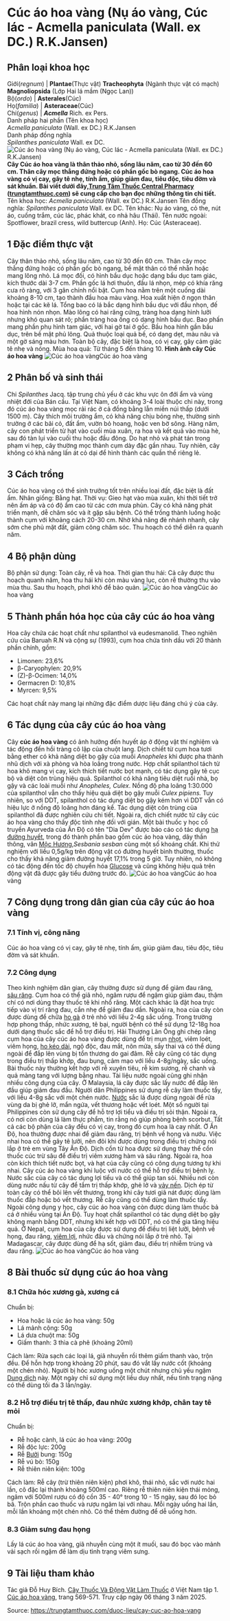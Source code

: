 # Cúc áo hoa vàng (Nụ áo vàng, Cúc lác - Acmella paniculata (Wall. ex DC.) R.K.Jansen)

Phân loại khoa học  
---  
Giới(_regnum_) |  **Plantae**(Thực vật) **Tracheophyta** (Ngành thực vật có mạch) **Magnoliopsida** (Lớp Hai lá mầm (Ngọc Lan))  
Bộ(_ordo_) | **Asterales**(Cúc)  
Họ(_familia_) | **Asteraceae**(Cúc)  
Chi(_genus_) | _**Acmella**_ Rich. ex Pers.  
Danh pháp hai phần (Tên khoa học)  
_Acmella paniculata_ (Wall. ex DC.) R.K.Jansen  
Danh pháp đồng nghĩa  
_Spilanthes paniculata_ Wall. ex DC.  
![Cúc áo hoa vàng \(Nụ áo vàng, Cúc lác - Acmella paniculata \(Wall. ex DC.\) R.K.Jansen\)](https://trungtamthuoc.com/images/others/cuc-ao-hoa-vang-1-2306.jpg)
**Cây Cúc áo hoa vàng là thân thảo nhỏ, sống lâu năm, cao từ 30 đến 60 cm. Thân cây mọc thẳng đứng hoặc có phần gốc bò ngang. Cúc áo hoa vàng có vị cay, gây tê nhẹ, tính ấm, giúp giảm đau, tiêu độc, tiêu đờm và sát khuẩn. Bài viết dưới đây,[Trung Tâm Thuốc Central Pharmacy](https://trungtamthuoc.com/ "Trung Tâm Thuốc Central Pharmacy") ([trungtamthuoc.com](https://trungtamthuoc.com/ "trungtamthuoc.com")) sẽ cung cấp cho bạn đọc những thông tin chi tiết.**
Tên khoa học: _Acmella paniculata_ (Wall. ex DC.) R.K.Jansen
Tên đồng nghĩa: _Spilanthes paniculata_ Wall. ex DC.
Tên khác: Nụ áo vàng, cỏ the, nút áo, cuống trắm, cúc lác, phác khát, co nhả hâu (Thái).
Tên nước ngoài: Spotflower, brazil cress, wild buttercup (Anh).
Họ: Cúc (Asteraceae).
##  1 Đặc điểm thực vật 
Cây thân thảo nhỏ, sống lâu năm, cao từ 30 đến 60 cm. Thân cây mọc thẳng đứng hoặc có phần gốc bò ngang, bề mặt thân có thể nhẵn hoặc mang lông nhỏ. Lá mọc đối, có hình bầu dục hoặc dạng bầu dục tam giác, kích thước dài 3-7 cm. Phần gốc lá hơi thuôn, đầu lá nhọn, mép có khía răng cưa rõ ràng, với 3 gân chính nổi bật.
Cụm hoa nằm trên một cuống dài khoảng 8-10 cm, tạo thành đầu hoa màu vàng. Hoa xuất hiện ở ngọn thân hoặc tại các kẽ lá. Tổng bao có lá bắc dạng hình bầu dục với đầu nhọn, đế hoa hình nón nhọn. Mào lông có hai răng cứng, tràng hoa dạng hình lưỡi nhưng khó quan sát rõ; phần tràng hoa ống có dạng hình bầu dục. Bao phấn mang phần phụ hình tam giác, với hai gờ tai ở gốc. Bầu hoa hình gần bầu dục, trên bề mặt phủ lông.
Quả thuộc loại quả bế, có dạng dẹt, màu nâu và một gờ sáng màu hơn. Toàn bộ cây, đặc biệt là hoa, có vị cay, gây cảm giác tê nhẹ và nóng.
Mùa hoa quả: Từ tháng 5 đến tháng 10.
**Hình ảnh cây Cúc áo hoa vàng**
![Cúc áo hoa vàng](https://trungtamthuoc.com/images/item/Cuc-ao-hoa-vang-2.jpg)Cúc áo hoa vàng
##  2 Phân bố và sinh thái
Chi _Spilanthes_ Jacq. tập trung chủ yếu ở các khu vực ôn đới ẩm và vùng nhiệt đới của Bán cầu. Tại Việt Nam, có khoảng 3-4 loài thuộc chi này, trong đó cúc áo hoa vàng mọc rải rác ở cả đồng bằng lẫn miền núi thấp (dưới 1500 m).
Cây thích môi trường ẩm, có khả năng chịu bóng nhẹ, thường sinh trưởng ở các bãi cỏ, đất ẩm, vườn bỏ hoang, hoặc ven bờ sông. Hàng năm, cây con phát triển từ hạt vào cuối mùa xuân, ra hoa và kết quả vào mùa hè, sau đó tàn lụi vào cuối thu hoặc đầu đông. Do hạt nhỏ và phát tán trong phạm vi hẹp, cây thường mọc thành cụm dày đặc gần nhau. Tuy nhiên, cây không có khả năng lấn át cỏ dại để hình thành các quần thể riêng lẻ.
##  3 Cách trồng
Cúc áo hoa vàng có thể sinh trưởng tốt trên nhiều loại đất, đặc biệt là đất ẩm.
Nhân giống: Bằng hạt.
Thời vụ: Gieo hạt vào mùa xuân, khi thời tiết trở nên ấm áp và có độ ẩm cao từ các cơn mưa phùn.
Cây có khả năng phát triển mạnh, dễ chăm sóc và ít gặp sâu bệnh. Có thể trồng thành luống hoặc thành cụm với khoảng cách 20-30 cm. Nhờ khả năng đẻ nhánh nhanh, cây sớm che phủ mặt đất, giảm công chăm sóc. Thu hoạch có thể diễn ra quanh năm.
##  4 Bộ phận dùng
Bộ phận sử dụng: Toàn cây, rễ và hoa.
Thời gian thu hái: Cả cây được thu hoạch quanh năm, hoa thu hái khi còn màu vàng lục, còn rễ thường thu vào mùa thu. Sau thu hoạch, phơi khô để bảo quản.
![Cúc áo hoa vàng](https://trungtamthuoc.com/images/item/Cuc-ao-hoa-vang-3.jpg)Cúc áo hoa vàng
##  5 Thành phần hóa học của cây cúc áo hoa vàng
Hoa cây chứa các hoạt chất như spilanthol và eudesmanolid.
Theo nghiên cứu của Baruah R.N và cộng sự (1993), cụm hoa chứa tinh dầu với 20 thành phần chính, gồm:
  * Limonen: 23,6%
  * β-Caryophylen: 20,9%
  * (Z)-β-Ocimen: 14,0%
  * Germacren D: 10,8%
  * Myrcen: 9,5%


Các hoạt chất này mang lại những đặc điểm dược liệu đáng chú ý của cây.
##  6 Tác dụng của cây cúc áo hoa vàng
Cây **cúc áo hoa vàng** có ảnh hưởng đến huyết áp ở động vật thí nghiệm và tác động đến hồi tràng cô lập của chuột lang.
Dịch chiết từ cụm hoa tươi bằng ether có khả năng diệt bọ gậy của muỗi _Anopheles_ khi được pha thành nhũ dịch với xà phòng và hòa loãng trong nước. Hợp chất spilanthol tách từ hoa khô mang vị cay, kích thích tiết nước bọt mạnh, có tác dụng gây tê cục bộ và diệt côn trùng hiệu quả. Spilanthol có khả năng tiêu diệt ruồi nhà, bọ gậy và các loài muỗi như _Anopheles, Culex_. Nồng độ pha loãng 1:30.000 của spilanthol vẫn cho thấy hiệu quả diệt bọ gậy muỗi _Culex pipiens._ Tuy nhiên, so với DDT, spilanthol có tác dụng diệt bọ gậy kém hơn vì DDT vẫn có hiệu lực ở nồng độ loãng hơn đáng kể. Tác dụng diệt côn trùng của spilanthol đã được nghiên cứu chi tiết. Ngoài ra, dịch chiết nước từ cây cúc áo hoa vàng cho thấy độc tính nhẹ đối với gián.
Một bài thuốc y học cổ truyền Ayurveda của Ấn Độ có tên "Dia Dev" được báo cáo có tác dụng [hạ đường huyết](https://trungtamthuoc.com/bai-viet/ha-glucose-mau "hạ đường huyết"), trong đó thành phần bao gồm cúc áo hoa vàng, dây thần thông, vân [Mộc Hương](https://trungtamthuoc.com/duoc-lieu/moc-huong-38 "Mộc Hương"),_Sesbania sesban_ cùng một số khoáng chất. Khi thử nghiệm với liều 0,5g/kg trên động vật có đường huyết bình thường, thuốc cho thấy khả năng giảm đường huyết 17,1% trong 5 giờ. Tuy nhiên, nó không có tác động đến tốc độ chuyển hóa [Glucose](https://trungtamthuoc.com/hoat-chat/glucose "Glucose") và cũng không hiệu quả trên động vật đã được gây tiểu đường trước đó.
![Cúc áo hoa vàng](https://trungtamthuoc.com/images/item/Cuc-ao-hoa-vang-4.jpg)Cúc áo hoa vàng
##  7 Công dụng trong dân gian của cây cúc áo hoa vàng
### 7.1 Tính vị, công năng
Cúc áo hoa vàng có vị cay, gây tê nhẹ, tính ấm, giúp giảm đau, tiêu độc, tiêu đờm và sát khuẩn.
### 7.2 Công dụng
Theo kinh nghiệm dân gian, cây thường được sử dụng để giảm đau răng, [sâu răng](https://trungtamthuoc.com/bai-viet/benh-sau-rang "sâu răng"). Cụm hoa có thể giã nhỏ, ngâm rượu để ngậm giúp giảm đau, thậm chí có nơi dùng thay thuốc tê khi nhổ răng. Một cách khác là đặt hoa trực tiếp vào vị trí răng đau, cắn nhẹ để giảm đau dần.
Ngoài ra, hoa của cây còn được dùng để chữa [ho gà](https://trungtamthuoc.com/bai-viet/ho-ga-o-tre-em "ho gà") ở trẻ nhỏ với liều 2-4g sắc uống. Trong trường hợp phong thấp, nhức xương, tê bại, người bệnh có thể sử dụng 12-18g hoa dưới dạng thuốc sắc để hỗ trợ điều trị.
Hải Thượng Lãn Ông ghi chép rằng cụm hoa của cây cúc áo hoa vàng được dùng để trị mụn [nhọt](https://trungtamthuoc.com/bai-viet/nhot "nhọt"), viêm loét, viêm họng, [ho kéo dài](https://trungtamthuoc.com/bai-viet/ho-keo-dai "ho kéo dài"), ngộ độc, đau mắt, nôn mửa, sẩy thai và có thể dùng ngoài để đắp lên vùng bị tổn thương do gai đâm. Rễ cây cũng có tác dụng trong điều trị thấp khớp, đau bụng, cảm mạo với liều 4-8g/ngày, sắc uống. Bài thuốc này thường kết hợp với rễ xuyên tiêu, rễ kim sương, rễ chanh và quả màng tang với lượng bằng nhau.
Tài liệu nước ngoài cũng ghi nhận nhiều công dụng của cây. Ở Malaysia, lá cây được sắc lấy nước để đắp lên đầu giúp giảm đau đầu. Người dân Philippines sử dụng rễ cây làm thuốc tẩy, với liều 4-8g sắc với một chén nước. [Nước](https://trungtamthuoc.com/hoat-chat/nuoc "Nước") sắc lá được dùng ngoài để rửa vùng da bị ghẻ lở, mẩn ngứa, vết thương hoặc vết loét. Một số người tại Philippines còn sử dụng cây để hỗ trợ lợi tiểu và điều trị sỏi thận. Ngoài ra, có nơi còn dùng lá làm thực phẩm, tin rằng nó giúp phòng bệnh scorbut.
Tất cả các bộ phận của cây đều có vị cay, trong đó cụm hoa là cay nhất. Ở Ấn Độ, hoa thường được nhai để giảm đau răng, trị bệnh về họng và nướu. Việc nhai hoa có thể gây tê lưỡi, nên đôi khi được dùng trong điều trị chứng nói lắp ở trẻ em vùng Tây Ấn Độ. Dịch cồn từ hoa được sử dụng thay thế cồn thuốc cúc trừ sâu để điều trị viêm xương hàm và sâu răng. Ngoài ra, hoa còn kích thích tiết nước bọt, và hạt của cây cũng có công dụng tương tự khi nhai.
Cây cúc áo hoa vàng khi luộc với nước có thể hỗ trợ điều trị bệnh lỵ. Nước sắc của cây có tác dụng lợi tiểu và có thể giúp tan sỏi. Nhiều nơi còn dùng nước nấu từ cây để tắm trị thấp khớp, ghẻ lở và [vảy nến](https://trungtamthuoc.com/bai-viet/benh-vay-nen "vảy nến"). Dịch ép từ toàn cây có thể bôi lên vết thương, trong khi cây tươi giã nát được dùng làm thuốc đắp hoặc bó vết thương. Rễ cây cũng có thể dùng làm thuốc tẩy.
Ngoài công dụng y học, cây cúc áo hoa vàng còn được dùng làm thuốc bả cá ở nhiều vùng tại Ấn Độ. Tuy hoạt chất spilanthol có tác dụng diệt bọ gậy không mạnh bằng DDT, nhưng khi kết hợp với DDT, nó có thể gia tăng hiệu quả.
Ở Nepal, cụm hoa của cây được sử dụng để điều trị liệt lưỡi, bệnh về họng, đau răng, [viêm lợi](https://trungtamthuoc.com/bai-viet/viem-loi-loet-hoai-tu-cap-tinh "viêm lợi"), nhức đầu và chứng nói lắp ở trẻ nhỏ. Tại Madagascar, cây được dùng để hạ sốt, giảm đau, điều trị nhiễm trùng và đau răng.
![Cúc áo hoa vàng](https://trungtamthuoc.com/images/item/Cuc-ao-hoa-vang-5.jpg)Cúc áo hoa vàng
##  8 Bài thuốc sử dụng cúc áo hoa vàng
### 8.1 Chữa hóc xương gà, xương cá
Chuẩn bị:
  * Hoa hoặc lá cúc áo hoa vàng: 50g
  * Lá mảnh cộng: 50g
  * Lá dưa chuột ma: 50g
  * Giấm thanh: 3 thìa cà phê (khoảng 20ml)


Cách làm:
Rửa sạch các loại lá, giã nhuyễn rồi thêm giấm thanh vào, trộn đều. Để hỗn hợp trong khoảng 20 phút, sau đó vắt lấy nước cốt (khoảng một chén nhỏ). Người bị hóc xương uống một chút nhưng chủ yếu ngậm [Dung dịch](https://trungtamthuoc.com/bai-viet/dung-dich-thuoc-la-gi-cong-thuc-va-ky-thuat-bao-che-dung-dich-thuoc "Dung dịch") này. Một ngày chỉ sử dụng một liều duy nhất, nếu tình trạng nặng có thể dùng tối đa 3 lần/ngày.
### 8.2 Hỗ trợ điều trị tê thấp, đau nhức xương khớp, chân tay tê mỏi
Chuẩn bị:
  * Rễ hoặc cành, lá cúc áo hoa vàng: 200g
  * Rễ độc lực: 200g
  * Rễ [Bưởi](https://trungtamthuoc.com/duoc-lieu/buoi-50 "Bưởi") bung: 150g
  * Rễ vú bò: 150g
  * Rễ thiên niên kiện: 100g


Cách làm:
Rễ cây (trừ thiên niên kiện) phơi khô, thái nhỏ, sắc với nước hai lần, cô đặc lại thành khoảng 500ml cao. Riêng rễ thiên niên kiện thái mỏng, ngâm với 500ml rượu có độ cồn 35 - 40° trong 10 - 15 ngày, sau đó lọc bỏ bã. Trộn phần cao thuốc và rượu ngâm lại với nhau. Mỗi ngày uống hai lần, mỗi lần khoảng một chén nhỏ. Có thể thêm đường để dễ uống hơn.
### 8.3 Giảm sưng đau họng
Lấy lá cúc áo hoa vàng, giã nhuyễn cùng một ít muối, sau đó bọc vào mảnh vải sạch rồi ngậm để làm dịu tình trạng viêm sưng.
##  9 Tài liệu tham khảo
Tác giả Đỗ Huy Bích. [Cây Thuốc Và Động Vật Làm Thuốc](https://trungtamthuoc.com/bai-viet/doc-online-va-tai-mien-phi-pdf-sach-cay-thuoc-va-dong-vat-lam-thuoc-o-viet-nam "Cây Thuốc Và Động Vật Làm Thuốc") ở Việt Nam tập 1. [Cúc áo hoa vàng](https://trungtamthuoc.com/upload/pdf/cay-thuoc-va-dong-vat-lam-thuoc-tap-1-trungtamthuoc.com.pdf), trang 569-571. Truy cập ngày 06 tháng 3 năm 2025.


Source: https://trungtamthuoc.com/duoc-lieu/cay-cuc-ao-hoa-vang